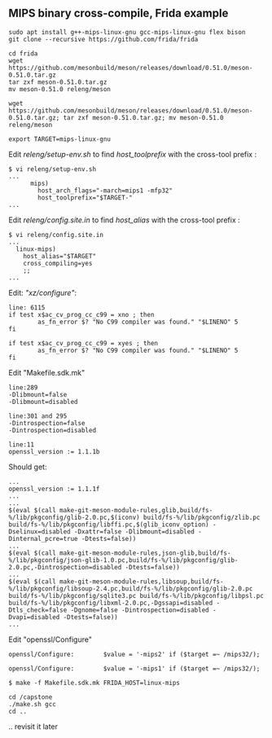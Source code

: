 ## MIPS binary cross-compile, Frida example


```
sudo apt install g++-mips-linux-gnu gcc-mips-linux-gnu flex bison 
git clone --recursive https://github.com/frida/frida

cd frida
wget https://github.com/mesonbuild/meson/releases/download/0.51.0/meson-0.51.0.tar.gz
tar zxf meson-0.51.0.tar.gz
mv meson-0.51.0 releng/meson

wget https://github.com/mesonbuild/meson/releases/download/0.51.0/meson-0.51.0.tar.gz; tar zxf meson-0.51.0.tar.gz; mv meson-0.51.0 releng/meson

export TARGET=mips-linux-gnu

```

Edit *releng/setup-env.sh* to find *host_toolprefix* with the cross-tool prefix :
```
$ vi releng/setup-env.sh
...
      mips)
        host_arch_flags="-march=mips1 -mfp32"
        host_toolprefix="$TARGET-"
...   

```

Edit *releng/config.site.in* to find *host_alias* with the cross-tool prefix :
```
$ vi releng/config.site.in 
...
  linux-mips)
    host_alias="$TARGET"
    cross_compiling=yes
    ;;
...
```

Edit: *"xz/configure"*:
```
line: 6115
if test x$ac_cv_prog_cc_c99 = xno ; then
        as_fn_error $? "No C99 compiler was found." "$LINENO" 5
fi

if test x$ac_cv_prog_cc_c99 = xyes ; then
        as_fn_error $? "No C99 compiler was found." "$LINENO" 5
fi
```
Edit "Makefile.sdk.mk"                                                                                
```
line:289
-Dlibmount=false
-Dlibmount=disabled

line:301 and 295
-Dintrospection=false
-Dintrospection=disabled

line:11
openssl_version := 1.1.1b
```
Should get: 
```
...
openssl_version := 1.1.1f
...
...
$(eval $(call make-git-meson-module-rules,glib,build/fs-%/lib/pkgconfig/glib-2.0.pc,$(iconv) build/fs-%/lib/pkgconfig/zlib.pc build/fs-%/lib/pkgconfig/libffi.pc,$(glib_iconv_option) -Dselinux=disabled -Dxattr=false -Dlibmount=disabled -Dinternal_pcre=true -Dtests=false))
...
$(eval $(call make-git-meson-module-rules,json-glib,build/fs-%/lib/pkgconfig/json-glib-1.0.pc,build/fs-%/lib/pkgconfig/glib-2.0.pc,-Dintrospection=disabled -Dtests=false))
...
$(eval $(call make-git-meson-module-rules,libsoup,build/fs-%/lib/pkgconfig/libsoup-2.4.pc,build/fs-%/lib/pkgconfig/glib-2.0.pc build/fs-%/lib/pkgconfig/sqlite3.pc build/fs-%/lib/pkgconfig/libpsl.pc build/fs-%/lib/pkgconfig/libxml-2.0.pc,-Dgssapi=disabled -Dtls_check=false -Dgnome=false -Dintrospection=disabled -Dvapi=disabled -Dtests=false))
...
```

Edit "openssl/Configure"      
```
openssl/Configure:        $value = '-mips2' if ($target =~ /mips32/);
```
```
openssl/Configure:        $value = '-mips1' if ($target =~ /mips32/);
```


```
$ make -f Makefile.sdk.mk FRIDA_HOST=linux-mips

cd /capstone
./make.sh gcc
cd ..

```
.. revisit it later 

```
